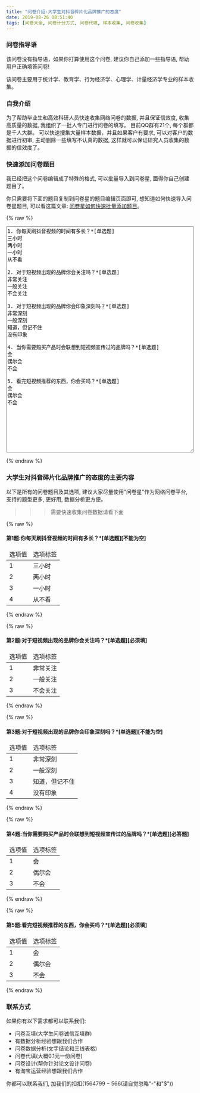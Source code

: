 ```yaml
---
title: "问卷介绍-大学生对抖音碎片化品牌推广的态度"
date: 2019-08-26 08:51:40
tags: [问卷大全, 问卷计分方式, 问卷代填, 样本收集, 问卷收集]
---
```


### 问卷指导语

该问卷没有指导语，如果你打算使用这个问卷, 建议你自己添加一些指导语, 帮助用户正确填答问卷!

该问卷主要用于统计学、教育学、行为经济学、心理学、计量经济学专业的样本收集。

<!-- more -->


### 自我介绍

为了帮助毕业生和高效科研人员快速收集网络问卷的数据, 并且保证信效度, 收集高质量的数据, 我组织了一批人专门进行问卷的填写。
目前QQ群有21个, 每个群都是千人大群。 可以快速搜集大量样本数据，并且如果客户有要求, 可以对客户的数据进行初审, 
主动删除一些填写不认真的数据, 这样就可以保证研究人员收集的数据的信效度了。



### 快速添加问卷题目

我已经把这个问卷编辑成了特殊的格式, 可以批量导入到问卷星, 面得你自己创建题目了。

你只需要将下面的题目复制到问卷星的题目编辑页面即可, 想知道如何快速导入问卷星题目, 可以看这篇文章: [问卷星如何快速批量添加题目](https://mlln.cn/2019/06/01/%E9%97%AE%E5%8D%B7%E6%98%9F%E5%A6%82%E4%BD%95%E5%BF%AB%E9%80%9F%E6%B7%BB%E5%8A%A0%E6%89%B9%E9%87%8F%E9%A2%98%E7%9B%AE/index.html)。

{% raw %}
<textarea rows="40" style="width: 100%;">1. 你每天刷抖音视频的时间有多长？*[单选题]
三小时
两小时
一小时
从不看

2. 对于短视频出现的品牌你会关注吗？*[单选题]
非常关注
一般关注
不会关注

3. 对于短视频出现的品牌你会印象深刻吗？*[单选题]
非常深刻
一般深刻
知道，但记不住
没有印象

4. 当你需要购买产品时会联想到短视频宣传过的品牌吗？*[单选题]
会
偶尔会
不会

5. 看完短视频推荐的东西，你会买吗？*[单选题]
会
偶尔会
不会</textarea>
{% endraw %}

### 大学生对抖音碎片化品牌推广的态度的主要内容

以下是所有的问卷题目及其选项, 建议大家尽量使用"问卷星"作为网络问卷平台, 支持的题型更多, 更好用, 数据分析更方便。

>>> 需要快速收集问卷数据请看下面


{% raw %}
<div class="qitem">
<h4>第1题:你每天刷抖音视频的时间有多长？*[单选题][不能为空]</h4>

<table class="table">
<thead>
<tr><td>选项值</td><td>选项标签</td></tr>
</thead>
<tbody>
<tr><td>1</td><td>三小时</td></tr>
<tr><td>2</td><td>两小时</td></tr>
<tr><td>3</td><td>一小时</td></tr>
<tr><td>4</td><td>从不看</td></tr>
</tbody>
</table>

</div>
{% endraw %}


{% raw %}
<div class="qitem">
<h4>第2题:对于短视频出现的品牌你会关注吗？*[单选题][必须填]</h4>

<table class="table">
<thead>
<tr><td>选项值</td><td>选项标签</td></tr>
</thead>
<tbody>
<tr><td>1</td><td>非常关注</td></tr>
<tr><td>2</td><td>一般关注</td></tr>
<tr><td>3</td><td>不会关注</td></tr>
</tbody>
</table>

</div>
{% endraw %}


{% raw %}
<div class="qitem">
<h4>第3题:对于短视频出现的品牌你会印象深刻吗？*[单选题][不能为空]</h4>

<table class="table">
<thead>
<tr><td>选项值</td><td>选项标签</td></tr>
</thead>
<tbody>
<tr><td>1</td><td>非常深刻</td></tr>
<tr><td>2</td><td>一般深刻</td></tr>
<tr><td>3</td><td>知道，但记不住</td></tr>
<tr><td>4</td><td>没有印象</td></tr>
</tbody>
</table>

</div>
{% endraw %}


{% raw %}
<div class="qitem">
<h4>第4题:当你需要购买产品时会联想到短视频宣传过的品牌吗？*[单选题][必答题]</h4>

<table class="table">
<thead>
<tr><td>选项值</td><td>选项标签</td></tr>
</thead>
<tbody>
<tr><td>1</td><td>会</td></tr>
<tr><td>2</td><td>偶尔会</td></tr>
<tr><td>3</td><td>不会</td></tr>
</tbody>
</table>

</div>
{% endraw %}


{% raw %}
<div class="qitem">
<h4>第5题:看完短视频推荐的东西，你会买吗？*[单选题][必须填]</h4>

<table class="table">
<thead>
<tr><td>选项值</td><td>选项标签</td></tr>
</thead>
<tbody>
<tr><td>1</td><td>会</td></tr>
<tr><td>2</td><td>偶尔会</td></tr>
<tr><td>3</td><td>不会</td></tr>
</tbody>
</table>

</div>
{% endraw %}



<!-- ---
title: 心理教育医学的问卷免费下载
date: 2019-05-23 08:59:15
tags: [问卷星, 问卷网, 问卷下载, 问卷互填, 问卷设计, 问卷模板, 毕业问卷, 问卷数据分析, 问卷代填, ]
--- -->

### 联系方式
 
如果你有以下需求都可以联系我们:

- 问卷互填(大学生问卷诚信互填群)
- 有数据分析经验想跟我们合作
- 问卷数据分析(文字结论和三线表格)
- 问卷代填(大概0.1元一份问卷)
- 问卷设计(帮你针对论文设计问卷)
- 有淘宝运营经验想跟我们合作

你都可以联系我们, 加我们的扣扣($1564799-566$(请自觉忽略"-"和"$"))

